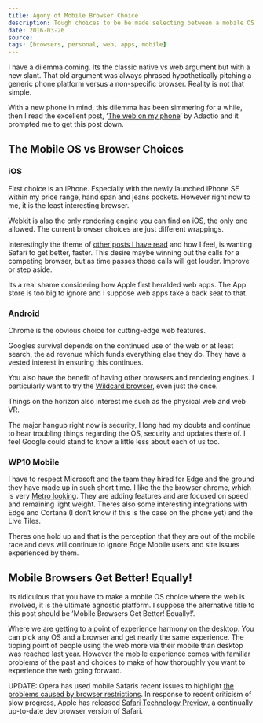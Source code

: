 ```yaml
---
title: Agony of Mobile Browser Choice
description: Tough choices to be be made selecting between a mobile OS and its browser(s).
date: 2016-03-26
source: 
tags: [browsers, personal, web, apps, mobile]
---
```

I have a dilemma coming. Its the classic native vs web argument but with a new slant. That old argument was always phrased hypothetically pitching a generic phone platform versus a non-specific browser. Reality is not that simple.

With a new phone in mind, this dilemma has been simmering for a while, then I read the excellent post, ‘[The web on my phone](https://adactio.com/journal/10410)’ by Adactio and it prompted me to get this post down.

## The Mobile OS vs Browser Choices

### iOS

First choice is an iPhone. Especially with the newly launched iPhone SE within my price range, hand span and jeans pockets. However right now to me, it is the least interesting browser. 

Webkit is also the only rendering engine you can find on iOS, the only one allowed. The current browser choices are just different wrappings.

Interestingly the theme of [other posts I have read](https://medium.com/@richtr/apple-is-bad-news-for-the-future-of-the-web-6027b000b0c4#.3th63zvy6) and how I feel, is wanting Safari to get better, faster. This desire maybe winning out the calls for a competing browser, but as time passes those calls will get louder. Improve or step aside.

Its a real shame considering how Apple first heralded web apps. The App store is too big to ignore and I suppose web apps take a back seat to that. 

### Android

Chrome is the obvious choice for cutting-edge web features. 

Googles survival depends on the continued use of the web or at least search, the ad revenue which funds everything else they do. They have a vested interest in ensuring this continues.

You also have the benefit of having other browsers and rendering engines. I particularly want to try the [Wildcard browser](http://www.trywildcard.com/), even just the once.

Things on the horizon also interest me such as the physical web and web VR.

The major hangup right now is security, I long had my doubts and continue to hear troubling things regarding the OS, security and updates there of. I feel Google could stand to know a little less about each of us too.

### WP10 Mobile

I have to respect Microsoft and the team they hired for Edge and the ground they have made up in such short time. I like the the browser chrome, which is very [Metro looking](https://en.wikipedia.org/wiki/Metro_(design_language)). They are adding features and are focused on speed and remaining light weight. Theres also some interesting integrations with Edge and Cortana (I don’t know if this is the case on the phone yet) and the Live Tiles.

Theres one hold up and that is the perception that they are out of the mobile race and devs will continue to ignore Edge Mobile users and site issues experienced by them.

## Mobile Browsers Get Better! Equally!

Its ridiculous that you have to make a mobile OS choice where the web is involved, it is the ultimate agnostic platform. I suppose the alternative title to this post should be ’Mobile Browsers Get Better! Equally!’.

Where we are getting to a point of experience harmony on the desktop. You can pick any OS and a browser and get nearly the same experience. The tipping point of people using the web more via their mobile than desktop was reached last year. However the mobile experience comes with familiar problems of the past and choices to make of how thoroughly you want to experience the web going forward.

UPDATE: Opera has used mobile Safaris recent issues to highlight [the problems caused by browser restrictions](http://www.opera.com/blogs/mobile/2016/03/ios-9-3-puts-spotlight-apples-browser-restrictions/). In response to recent criticism of slow progress, Apple has released [Safari Technology Preview](https://webkit.org/blog/6017/introducing-safari-technology-preview/), a continually up-to-date dev browser version of Safari.
